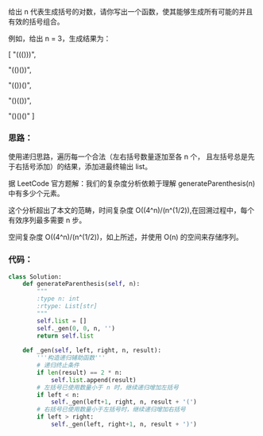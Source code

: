 给出 n 代表生成括号的对数，请你写出一个函数，使其能够生成所有可能的并且有效的括号组合。

例如，给出 n = 3，生成结果为：

[
  "((()))",
  
  "(()())",
  
  "(())()",
  
  "()(())",
  
  "()()()"
]

### 思路：
使用递归思路，遍历每一个合法（左右括号数量逐加至各 n 个， 且左括号总是先于右括号添加）的结果，添加进最终输出 list。

据 LeetCode 官方题解：我们的复杂度分析依赖于理解 generateParenthesis(n) 中有多少个元素。

这个分析超出了本文的范畴，时间复杂度 O((4^n)/(n^(1/2)),在回溯过程中，每个有效序列最多需要 n 步。

空间复杂度 O((4^n)/(n^(1/2))，如上所述，并使用 O(n) 的空间来存储序列。 

### 代码：
```py
class Solution:
    def generateParenthesis(self, n):
        """
        :type n: int
        :rtype: List[str]
        """
        self.list = []
        self._gen(0, 0, n, '')
        return self.list
    
    def _gen(self, left, right, n, result):
        '''构造递归辅助函数'''
        # 递归终止条件
        if len(result) == 2 * n:
            self.list.append(result)
        # 左括号已使用数量小于 n 时，继续递归增加左括号
        if left < n:
            self._gen(left+1, right, n, result + '(')
        # 右括号已使用数量小于左括号时，继续递归增加右括号
        if left > right:
            self._gen(left, right+1, n, result + ')')
```
